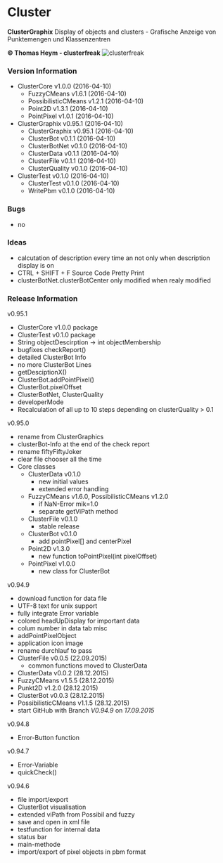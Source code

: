# Cluster
**ClusterGraphix**
Display of objects and clusters - Grafische Anzeige von Punktemengen und Klassenzentren  

**&copy; Thomas Heym - clusterfreak**
![clusterfreak](https://http://clusterfreak.com/favicon.ico "clusterfreak")

### Version Information
* ClusterCore v1.0.0 (2016-04-10)
	* FuzzyCMeans v1.6.1 (2016-04-10)
	* PossibilisticCMeans v1.2.1 (2016-04-10)
	* Point2D v1.3.1 (2016-04-10)
	* PointPixel v1.0.1 (2016-04-10)
* ClusterGraphix v0.95.1 (2016-04-10)
	* ClusterGraphix v0.95.1 (2016-04-10)
	* ClusterBot v0.1.1 (2016-04-10)
	* ClusterBotNet v0.1.0 (2016-04-10)
	* ClusterData v0.1.1 (2016-04-10)
	* ClusterFile v0.1.1 (2016-04-10)
	* ClusterQuality v0.1.0 (2016-04-10)
* ClusterTest v0.1.0 (2016-04-10)
	* ClusterTest v0.1.0 (2016-04-10)
	* WritePbm v0.1.0 (2016-04-10)

### Bugs
* no

### Ideas
* calcutation of description every time an not only when description display is on
* CTRL + SHIFT + F Source Code Pretty Print
* clusterBotNet.clusterBotCenter only modified when realy modified

### Release Information
v0.95.1
* ClusterCore v1.0.0 package
* ClusterTest v0.1.0 package
* String objectDescirption -> int objectMembership
* bugfixes checkReport()
* detailed ClusterBot Info
* no more ClusterBot Lines
* getDesciptionX()
* ClusterBot.addPointPixel()
* ClusterBot.pixelOffset
* ClusterBotNet, ClusterQuality
* developerMode
* Recalculation of all up to 10 steps depending on clusterQuality > 0.1

v0.95.0
* rename from ClusterGraphics
* clusterBot-Info at the end of the check report
* rename fiftyFiftyJoker
* clear file chooser all the time
* Core classes
	* ClusterData v0.1.0
		* new initial values
		* extended error handling
	* FuzzyCMeans v1.6.0, PossibilisticCMeans v1.2.0
		* if NaN-Error mik=1.0
		* separate getViPath method
	* ClusterFile v0.1.0
		* stable release
	* ClusterBot v0.1.0
		* add pointPixel[] and centerPixel
	* Point2D v1.3.0
		* new function toPointPixel(int pixelOffset)
	* PointPixel v1.0.0
		* new class for ClusterBot

v0.94.9
* download function for data file
* UTF-8 text for unix support
* fully integrate Error variable
* colored headUpDisplay for important data
* colum number in data tab misc
* addPointPixelObject
* application icon image
* rename durchlauf to pass
* ClusterFile v0.0.5 (22.09.2015)
	* common functions moved to ClusterData
* ClusterData v0.0.2 (28.12.2015)
* FuzzyCMeans v1.5.5 (28.12.2015)
* Punkt2D v1.2.0 (28.12.2015)
* ClusterBot v0.0.3 (28.12.2015)
* PossibilisticCMeans v1.1.5 (28.12.2015)
* start GitHub with Branch *V0.94.9* on *17.09.2015*

v0.94.8
* Error-Button function

v0.94.7
* Error-Variable
* quickCheck()

v0.94.6
* file import/export
* ClusterBot visualisation
* extended viPath from Possibil and fuzzy
* save and open in xml file
* testfunction for internal data
* status bar
* main-methode
* import/export of pixel objects in pbm format
